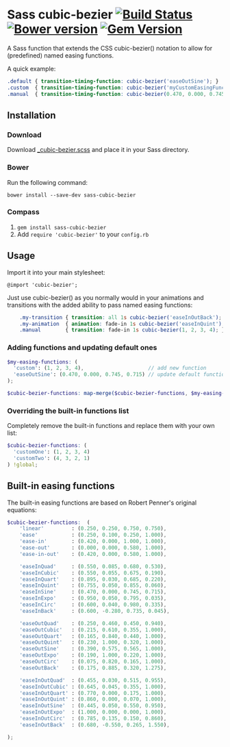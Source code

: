 # Sass cubic-bezier [![Build Status](https://travis-ci.org/danielguillan/sass-cubic-bezier.svg?branch=master)](https://travis-ci.org/danielguillan/sass-cubic-bezier) [![Bower version](https://badge.fury.io/bo/sass-cubic-bezier.svg)](http://badge.fury.io/bo/sass-cubic-bezier) [![Gem Version](https://badge.fury.io/rb/sass-cubic-bezier.svg)](http://badge.fury.io/rb/sass-cubic-bezier)

A Sass function that extends the CSS cubic-bezier() notation to allow for (predefined) named easing functions.

A quick example:

````scss
.default { transition-timing-function: cubic-bezier('easeOutSine'); }
.custom  { transition-timing-function: cubic-bezier('myCustomEasingFunction'); }
.manual  { transition-timing-function: cubic-bezier(0.470, 0.000, 0.745, 0.715); }
````

## Installation

### Download

Download [_cubic-bezier.scss](/stylesheets/_cubic-bezier.scss) and place it in your Sass directory.

### Bower

Run the following command:

    bower install --save-dev sass-cubic-bezier

### Compass

1. `gem install sass-cubic-bezier`
2. Add `require 'cubic-bezier'` to your `config.rb`

## Usage

Import it into your main stylesheet:

    @import 'cubic-bezier';

Just use cubic-bezier() as you normally would in your animations and transitions with the added ability to pass named easing functions:

````scss
    .my-transition { transition: all 1s cubic-bezier('easeInOutBack'); }
    .my-animation  { animation: fade-in 1s cubic-bezier('easeInQuint'); }
    .manual        { transition: fade-in 1s cubic-bezier(1, 2, 3, 4); }
````

### Adding functions and updating default ones

````scss
$my-easing-functions: (
  'custom': (1, 2, 3, 4),                     // add new function
  'easeOutSine': (0.470, 0.000, 0.745, 0.715) // update default function
);

$cubic-bezier-functions: map-merge($cubic-bezier-functions, $my-easing-functions) !global;
````

### Overriding the built-in functions list

Completely remove the built-in functions and replace them with your own list:

````scss
$cubic-bezier-functions: (
  'customOne': (1, 2, 3, 4)
  'customTwo': (4, 3, 2, 1)
) !global;
````

## Built-in easing functions

The built-in easing functions are based on Robert Penner's original equations:

````scss
$cubic-bezier-functions:  (
    'linear'         : (0.250, 0.250, 0.750, 0.750),
    'ease'           : (0.250, 0.100, 0.250, 1.000),
    'ease-in'        : (0.420, 0.000, 1.000, 1.000),
    'ease-out'       : (0.000, 0.000, 0.580, 1.000),
    'ease-in-out'    : (0.420, 0.000, 0.580, 1.000),

    'easeInQuad'     : (0.550, 0.085, 0.680, 0.530),
    'easeInCubic'    : (0.550, 0.055, 0.675, 0.190),
    'easeInQuart'    : (0.895, 0.030, 0.685, 0.220),
    'easeInQuint'    : (0.755, 0.050, 0.855, 0.060),
    'easeInSine'     : (0.470, 0.000, 0.745, 0.715),
    'easeInExpo'     : (0.950, 0.050, 0.795, 0.035),
    'easeInCirc'     : (0.600, 0.040, 0.980, 0.335),
    'easeInBack'     : (0.600, -0.280, 0.735, 0.045),

    'easeOutQuad'    : (0.250, 0.460, 0.450, 0.940),
    'easeOutCubic'   : (0.215, 0.610, 0.355, 1.000),
    'easeOutQuart'   : (0.165, 0.840, 0.440, 1.000),
    'easeOutQuint'   : (0.230, 1.000, 0.320, 1.000),
    'easeOutSine'    : (0.390, 0.575, 0.565, 1.000),
    'easeOutExpo'    : (0.190, 1.000, 0.220, 1.000),
    'easeOutCirc'    : (0.075, 0.820, 0.165, 1.000),
    'easeOutBack'    : (0.175, 0.885, 0.320, 1.275),

    'easeInOutQuad'  : (0.455, 0.030, 0.515, 0.955),
    'easeInOutCubic' : (0.645, 0.045, 0.355, 1.000),
    'easeInOutQuart' : (0.770, 0.000, 0.175, 1.000),
    'easeInOutQuint' : (0.860, 0.000, 0.070, 1.000),
    'easeInOutSine'  : (0.445, 0.050, 0.550, 0.950),
    'easeInOutExpo'  : (1.000, 0.000, 0.000, 1.000),
    'easeInOutCirc'  : (0.785, 0.135, 0.150, 0.860),
    'easeInOutBack'  : (0.680, -0.550, 0.265, 1.550),

);
````
